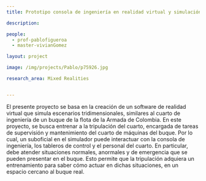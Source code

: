 ```yaml
---
title: Prototipo consola de ingeniería en realidad virtual y simulación en el entrenamiento de tripulaciones de la flota naval de la armada de Colombia

description: 

people:
  - prof-pablofigueroa
  - master-vivianGomez

layout: project

image: /img/projects/Pablo/p75926.jpg

research_area: Mixed Realities


---
```


El presente proyecto se basa en la creación de un software de realidad virtual que simula escenarios tridimensionales, similares al cuarto de ingeniería de un buque de la flota de la Armada de Colombia. En este proyecto, se busca entrenar a la tripulación del cuarto, encargada de tareas de supervisión y mantenimiento del cuarto de máquinas del buque. Por lo cual, un suboficial en el simulador puede interactuar con la consola de ingeniería, los tableros de control y el personal del cuarto. En particular, debe atender situaciones normales, anormales y de emergencia que se pueden presentar en el buque. Esto permite que la tripulación adquiera un entrenamiento para saber cómo actuar en dichas situaciones, en un espacio cercano al buque real.
